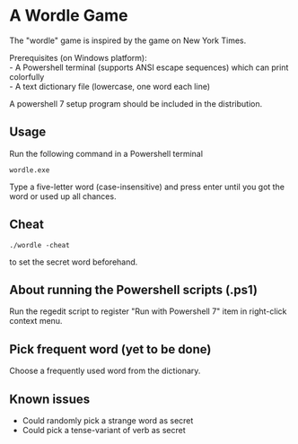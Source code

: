 # A Wordle Game
The "wordle" game is inspired by the game on New York Times.

Prerequisites (on Windows platform):  
    - A Powershell terminal (supports ANSI escape sequences) which can print colorfully  
    - A text dictionary file (lowercase, one word each line)

A powershell 7 setup program should be included in the distribution.

## Usage
Run the following command in a Powershell terminal

`wordle.exe`

Type a five-letter word (case-insensitive) and press enter until you got the word or 
used up all chances.

## Cheat

`./wordle -cheat`

to set the secret word beforehand.

## About running the Powershell scripts (.ps1)
Run the regedit script to register "Run with Powershell 7" item in right-click context menu.

## Pick frequent word (yet to be done)
Choose a frequently used word from the dictionary.


## Known issues
- Could randomly pick a strange word as secret
- Could pick a tense-variant of verb as secret